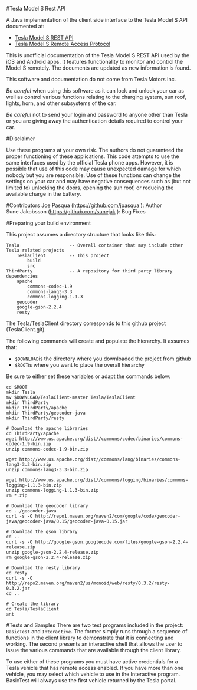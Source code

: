 #Tesla Model S Rest API

A Java implementation of the client side interface to the Tesla Model S API documented at:

+	[Tesla Model S REST API](http://docs.timdorr.apiary.io/)
+	[Tesla Model S Remote Access Protocol](http://tinyurl.com/mnjyhbb)

This is unofficial documentation of the Tesla Model S REST API used by the iOS and Android apps. It features functionality to monitor and control the Model S remotely. The documents are updated as new information is found.

This software and documentation do not come from Tesla Motors Inc.

*Be careful* when using this software as it can lock and unlock your car as well as control various functions relating to the charging system, sun roof, lights, horn, and other subsystems of the car.

*Be careful* not to send your login and password to anyone other than Tesla or you are giving away the authentication details required to control your car.

#Disclaimer

Use these programs at your own risk. The authors do not guaranteed the proper functioning of these applications. This code attempts to use the same interfaces used by the official Tesla phone apps. However, it is possible that use of this code may cause unexpected damage for which nobody but you are responsible. Use of these functions can change the settings on your car and may have negative consequences such as (but not limited to) unlocking the doors, opening the sun roof, or reducing the available charge in the battery.

#Contributors
Joe Pasqua (https://github.com/jpasqua ): Author  
Sune Jakobsson (https://github.com/sunejak ): Bug Fixes

#Preparing your build environment

This project assumes a directory structure that looks like this:

	Tesla					-- Overall container that may include other Tesla related projects
		TeslaClient			-- This project
			build
			src
	ThirdParty				-- A repository for third party library dependencies
		apache
			commons-codec-1.9
			commons-lang3-3.3
			commons-logging-1.1.3
		geocoder
		google-gson-2.2.4
		resty

The Tesla/TeslaClient directory corresponds to this github project (TeslaClient.git). 

The following commands will create and populate the hierarchy. It assumes that:

+ <code>$DOWNLOAD</code>is the directory where you downloaded the project from github
+ <code>$ROOT</code>is where you want to place the overall hierarchy

Be sure to either set these variables or adapt the commands below:

	cd $ROOT
	mkdir Tesla
	mv $DOWNLOAD/TeslaClient-master Tesla/TeslaClient
	mkdir ThirdParty
	mkdir ThirdParty/apache
	mkdir ThirdParty/geocoder-java
	mkdir ThirdParty/resty

	# Download the apache libraries
	cd ThirdParty/apache
	wget http://www.us.apache.org/dist//commons/codec/binaries/commons-codec-1.9-bin.zip
	unzip commons-codec-1.9-bin.zip

	wget http://www.us.apache.org/dist//commons/lang/binaries/commons-lang3-3.3-bin.zip
	unzip commons-lang3-3.3-bin.zip

	wget http://www.us.apache.org/dist//commons/logging/binaries/commons-logging-1.1.3-bin.zip
	unzip commons-logging-1.1.3-bin.zip
	rm *.zip

	# Download the geocoder library
	cd ../geocoder-java
	curl -s -O http://repo1.maven.org/maven2/com/google/code/geocoder-java/geocoder-java/0.15/geocoder-java-0.15.jar

	# Download the gson library
	cd ..
	curl -s -O http://google-gson.googlecode.com/files/google-gson-2.2.4-release.zip
	unzip google-gson-2.2.4-release.zip
	rm google-gson-2.2.4-release.zip

	# Download the resty library
	cd resty
	curl -s -O http://repo2.maven.org/maven2/us/monoid/web/resty/0.3.2/resty-0.3.2.jar
	cd ..

	# Create the library
	cd Tesla/TeslaClient
	ant

#Tests and Samples
There are two test programs included in the project: <code>BasicTest</code> and <code>Interactive</code>. The former simply runs through a sequence of functions in the client library to demonstrate that it is connecting and working. The second presents an interactive shell that allows the user to issue the various commands that are available through the client library.

To use either of these programs you must have active credentials for a Tesla vehicle that has remote access enabled. If you have more than one vehicle, you may select which vehicle to use in the Interactive program. BasicTest will always use the first vehicle returned by the Tesla portal.
